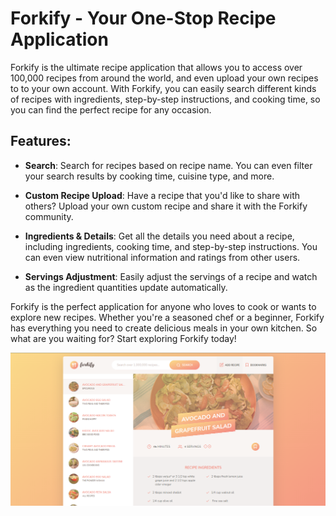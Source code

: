 # Forkify - Your One-Stop Recipe Application

Forkify is the ultimate recipe application that allows you to access over 100,000 recipes from around the world, and even upload your own recipes to to your own account. With Forkify, you can easily search different kinds of recipes with ingredients, step-by-step instructions, and cooking time, so you can find the perfect recipe for any occasion.

## Features:

- **Search**: Search for recipes based on recipe name. You can even filter your search results by cooking time, cuisine type, and more.

- **Custom Recipe Upload**: Have a recipe that you'd like to share with others? Upload your own custom recipe and share it with the Forkify community.

- **Ingredients & Details**: Get all the details you need about a recipe, including ingredients, cooking time, and step-by-step instructions. You can even view nutritional information and ratings from other users.

- **Servings Adjustment**: Easily adjust the servings of a recipe and watch as the ingredient quantities update automatically.

Forkify is the perfect application for anyone who loves to cook or wants to explore new recipes. Whether you're a seasoned chef or a beginner, Forkify has everything you need to create delicious meals in your own kitchen. So what are you waiting for? Start exploring Forkify today!

![Forkify-app](./src/img/forkify-1.PNG)
